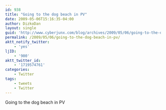 ```yaml
---
id: 938
title: "Going to the dog beach in PV"
date: 2009-05-06T15:16:35-04:00
author: DizkoDan
layout: single
guid: 'http://www.cyberjunx.com/blog/archives/2009/05/06/going-to-the-dog-beach-in-pv/'
permalink: /2009/05/06/going-to-the-dog-beach-in-pv/
aktt_notify_twitter:
    - 'yes'
ljID:
    - '900'
aktt_twitter_id:
    - '1719574761'
categories:
    - Twitter
tags:
    - tweets
    - Twitter
---
```


Going to the dog beach in PV